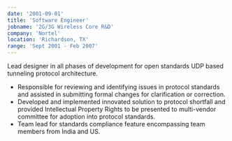 ```yaml
---
date: '2001-09-01'
title: 'Software Engineer'
jobname: '2G/3G Wireless Core R&D'
company: 'Nortel'
location: 'Richardson, TX'
range: 'Sept 2001 - Feb 2007'
---
```


Lead designer in all phases of development for open standards UDP based tunneling protocol architecture.

- Responsible for reviewing and identifying issues in protocol standards and assisted in submitting formal changes for clarification or correction.
- Developed and implemented innovated solution to protocol shortfall and provided Intellectual Property Rights to be presented to multi-vendor committee for adoption into protocol standards.
- Team lead for standards compliance feature encompassing team members from India and US.
